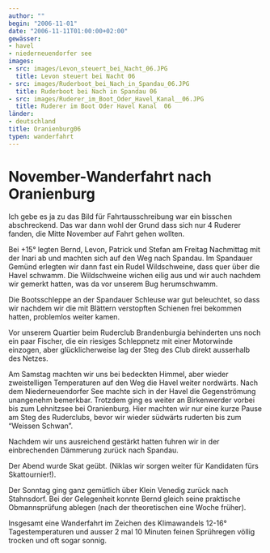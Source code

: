 ```yaml
---
author: ""
begin: "2006-11-01"
date: "2006-11-11T01:00:00+02:00"
gewässer:
- havel
- niederneuendorfer see
images:
- src: images/Levon_steuert_bei_Nacht_06.JPG
  title: Levon steuert bei Nacht 06
- src: images/Ruderboot_bei_Nach_in_Spandau_06.JPG
  title: Ruderboot bei Nach in Spandau 06
- src: images/Ruderer_im_Boot_Oder_Havel_Kanal__06.JPG
  title: Ruderer im Boot Oder Havel Kanal  06
länder: 
- deutschland
title: Oranienburg06
typen: wanderfahrt
---
```



# November-Wanderfahrt nach Oranienburg


Ich gebe es ja zu das Bild für Fahrtausschreibung war ein bisschen abschreckend. Das war dann wohl der Grund dass sich nur 4 Ruderer fanden, die Mitte November auf Fahrt gehen wollten.

Bei +15° legten Bernd, Levon, Patrick und Stefan am Freitag Nachmittag mit der Inari ab und machten sich auf den Weg nach Spandau. Im Spandauer Gemünd erlegten wir dann fast ein Rudel Wildschweine, dass quer über die Havel schwamm. Die Wildschweine wichen eilig aus und wir auch nachdem wir gemerkt hatten, was da vor unserem Bug herumschwamm.

Die Bootsschleppe an der Spandauer Schleuse war gut beleuchtet, so dass wir nachdem wir die mit Blättern verstopften Schienen frei bekommen hatten, problemlos weiter kamen.

Vor unserem Quartier beim Ruderclub Brandenburgia behinderten uns noch ein paar Fischer, die ein riesiges Schleppnetz mit einer Motorwinde einzogen, aber glücklicherweise lag der Steg des Club direkt ausserhalb des Netzes.

Am Samstag machten wir uns bei bedeckten Himmel, aber wieder zweistelligen Temperaturen auf den Weg die Havel weiter nordwärts. Nach dem Niederneuendorfer See machte sich in der Havel die Gegenströmung unangenehm bemerkbar. Trotzdem ging es weiter an Birkenwerder vorbei bis zum Lehnitzsee bei Oranienburg. Hier machten wir nur eine kurze Pause am Steg des Ruderclubs, bevor wir wieder südwärts ruderten bis zum “Weissen Schwan”.

Nachdem wir uns ausreichend gestärkt hatten fuhren wir in der einbrechenden Dämmerung zurück nach Spandau.

Der Abend wurde Skat geübt. (Niklas wir sorgen weiter für Kandidaten fürs Skattournier!).

Der Sonntag ging ganz gemütlich über Klein Venedig zurück nach Stahnsdorf. Bei der Gelegenheit konnte Bernd gleich seine praktische Obmannsprüfung ablegen (nach der theoretischen eine Woche früher).

Insgesamt eine Wanderfahrt im Zeichen des Klimawandels 12-16° Tagestemperaturen und ausser 2 mal 10 Minuten feinen Sprühregen völlig trocken und oft sogar sonnig.
